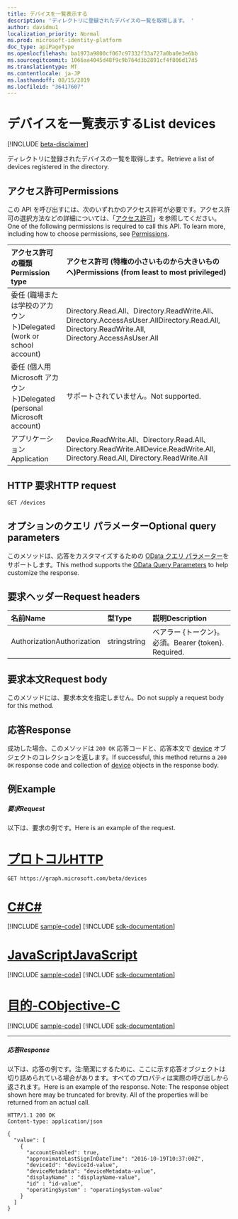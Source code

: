 ```yaml
---
title: デバイスを一覧表示する
description: 'ディレクトリに登録されたデバイスの一覧を取得します。 '
author: davidmu1
localization_priority: Normal
ms.prod: microsoft-identity-platform
doc_type: apiPageType
ms.openlocfilehash: ba1973a9800cf067c97332f33a727a0ba0e3e6bb
ms.sourcegitcommit: 1066aa4045d48f9c9b764d3b2891cf4f806d17d5
ms.translationtype: MT
ms.contentlocale: ja-JP
ms.lasthandoff: 08/15/2019
ms.locfileid: "36417607"
---
```

# <a name="list-devices"></a><span data-ttu-id="4c395-103">デバイスを一覧表示する</span><span class="sxs-lookup"><span data-stu-id="4c395-103">List devices</span></span>

[!INCLUDE [beta-disclaimer](../../includes/beta-disclaimer.md)]

<span data-ttu-id="4c395-104">ディレクトリに登録されたデバイスの一覧を取得します。</span><span class="sxs-lookup"><span data-stu-id="4c395-104">Retrieve a list of devices registered in the directory.</span></span> 

## <a name="permissions"></a><span data-ttu-id="4c395-105">アクセス許可</span><span class="sxs-lookup"><span data-stu-id="4c395-105">Permissions</span></span>
<span data-ttu-id="4c395-p101">この API を呼び出すには、次のいずれかのアクセス許可が必要です。アクセス許可の選択方法などの詳細については、「[アクセス許可](/graph/permissions-reference)」を参照してください。</span><span class="sxs-lookup"><span data-stu-id="4c395-p101">One of the following permissions is required to call this API. To learn more, including how to choose permissions, see [Permissions](/graph/permissions-reference).</span></span>


|<span data-ttu-id="4c395-108">アクセス許可の種類</span><span class="sxs-lookup"><span data-stu-id="4c395-108">Permission type</span></span>      | <span data-ttu-id="4c395-109">アクセス許可 (特権の小さいものから大きいものへ)</span><span class="sxs-lookup"><span data-stu-id="4c395-109">Permissions (from least to most privileged)</span></span>              |
|:--------------------|:---------------------------------------------------------|
|<span data-ttu-id="4c395-110">委任 (職場または学校のアカウント)</span><span class="sxs-lookup"><span data-stu-id="4c395-110">Delegated (work or school account)</span></span> | <span data-ttu-id="4c395-111">Directory.Read.All、Directory.ReadWrite.All、Directory.AccessAsUser.All</span><span class="sxs-lookup"><span data-stu-id="4c395-111">Directory.Read.All, Directory.ReadWrite.All, Directory.AccessAsUser.All</span></span>    |
|<span data-ttu-id="4c395-112">委任 (個人用 Microsoft アカウント)</span><span class="sxs-lookup"><span data-stu-id="4c395-112">Delegated (personal Microsoft account)</span></span> | <span data-ttu-id="4c395-113">サポートされていません。</span><span class="sxs-lookup"><span data-stu-id="4c395-113">Not supported.</span></span>    |
|<span data-ttu-id="4c395-114">アプリケーション</span><span class="sxs-lookup"><span data-stu-id="4c395-114">Application</span></span> | <span data-ttu-id="4c395-115">Device.ReadWrite.All、Directory.Read.All、Directory.ReadWrite.All</span><span class="sxs-lookup"><span data-stu-id="4c395-115">Device.ReadWrite.All, Directory.Read.All, Directory.ReadWrite.All</span></span> |

## <a name="http-request"></a><span data-ttu-id="4c395-116">HTTP 要求</span><span class="sxs-lookup"><span data-stu-id="4c395-116">HTTP request</span></span>
<!-- { "blockType": "ignored" } -->
```http
GET /devices
```
## <a name="optional-query-parameters"></a><span data-ttu-id="4c395-117">オプションのクエリ パラメーター</span><span class="sxs-lookup"><span data-stu-id="4c395-117">Optional query parameters</span></span>
<span data-ttu-id="4c395-118">このメソッドは、応答をカスタマイズするための [OData クエリ パラメーター](https://developer.microsoft.com/graph/docs/concepts/query_parameters)をサポートします。</span><span class="sxs-lookup"><span data-stu-id="4c395-118">This method supports the [OData Query Parameters](https://developer.microsoft.com/graph/docs/concepts/query_parameters) to help customize the response.</span></span>
## <a name="request-headers"></a><span data-ttu-id="4c395-119">要求ヘッダー</span><span class="sxs-lookup"><span data-stu-id="4c395-119">Request headers</span></span>
| <span data-ttu-id="4c395-120">名前</span><span class="sxs-lookup"><span data-stu-id="4c395-120">Name</span></span>       | <span data-ttu-id="4c395-121">型</span><span class="sxs-lookup"><span data-stu-id="4c395-121">Type</span></span> | <span data-ttu-id="4c395-122">説明</span><span class="sxs-lookup"><span data-stu-id="4c395-122">Description</span></span>|
|:-----------|:------|:----------|
| <span data-ttu-id="4c395-123">Authorization</span><span class="sxs-lookup"><span data-stu-id="4c395-123">Authorization</span></span>  | <span data-ttu-id="4c395-124">string</span><span class="sxs-lookup"><span data-stu-id="4c395-124">string</span></span>  | <span data-ttu-id="4c395-p102">ベアラー {トークン}。必須。</span><span class="sxs-lookup"><span data-stu-id="4c395-p102">Bearer {token}. Required.</span></span> |

## <a name="request-body"></a><span data-ttu-id="4c395-127">要求本文</span><span class="sxs-lookup"><span data-stu-id="4c395-127">Request body</span></span>
<span data-ttu-id="4c395-128">このメソッドには、要求本文を指定しません。</span><span class="sxs-lookup"><span data-stu-id="4c395-128">Do not supply a request body for this method.</span></span>

## <a name="response"></a><span data-ttu-id="4c395-129">応答</span><span class="sxs-lookup"><span data-stu-id="4c395-129">Response</span></span>

<span data-ttu-id="4c395-130">成功した場合、このメソッドは `200 OK` 応答コードと、応答本文で [device](../resources/device.md) オブジェクトのコレクションを返します。</span><span class="sxs-lookup"><span data-stu-id="4c395-130">If successful, this method returns a `200 OK` response code and collection of [device](../resources/device.md) objects in the response body.</span></span>
## <a name="example"></a><span data-ttu-id="4c395-131">例</span><span class="sxs-lookup"><span data-stu-id="4c395-131">Example</span></span>
##### <a name="request"></a><span data-ttu-id="4c395-132">要求</span><span class="sxs-lookup"><span data-stu-id="4c395-132">Request</span></span>
<span data-ttu-id="4c395-133">以下は、要求の例です。</span><span class="sxs-lookup"><span data-stu-id="4c395-133">Here is an example of the request.</span></span>

# <a name="httptabhttp"></a>[<span data-ttu-id="4c395-134">プロトコル</span><span class="sxs-lookup"><span data-stu-id="4c395-134">HTTP</span></span>](#tab/http)
<!-- {
  "blockType": "request",
  "name": "get_devices"
}-->
```http
GET https://graph.microsoft.com/beta/devices
```
# <a name="ctabcsharp"></a>[<span data-ttu-id="4c395-135">C#</span><span class="sxs-lookup"><span data-stu-id="4c395-135">C#</span></span>](#tab/csharp)
[!INCLUDE [sample-code](../includes/snippets/csharp/get-devices-csharp-snippets.md)]
[!INCLUDE [sdk-documentation](../includes/snippets/snippets-sdk-documentation-link.md)]

# <a name="javascripttabjavascript"></a>[<span data-ttu-id="4c395-136">JavaScript</span><span class="sxs-lookup"><span data-stu-id="4c395-136">JavaScript</span></span>](#tab/javascript)
[!INCLUDE [sample-code](../includes/snippets/javascript/get-devices-javascript-snippets.md)]
[!INCLUDE [sdk-documentation](../includes/snippets/snippets-sdk-documentation-link.md)]

# <a name="objective-ctabobjc"></a>[<span data-ttu-id="4c395-137">目的-C</span><span class="sxs-lookup"><span data-stu-id="4c395-137">Objective-C</span></span>](#tab/objc)
[!INCLUDE [sample-code](../includes/snippets/objc/get-devices-objc-snippets.md)]
[!INCLUDE [sdk-documentation](../includes/snippets/snippets-sdk-documentation-link.md)]

---

##### <a name="response"></a><span data-ttu-id="4c395-138">応答</span><span class="sxs-lookup"><span data-stu-id="4c395-138">Response</span></span>
<span data-ttu-id="4c395-p103">以下は、応答の例です。注:簡潔にするために、ここに示す応答オブジェクトは切り詰められている場合があります。すべてのプロパティは実際の呼び出しから返されます。</span><span class="sxs-lookup"><span data-stu-id="4c395-p103">Here is an example of the response. Note: The response object shown here may be truncated for brevity. All of the properties will be returned from an actual call.</span></span>
<!-- {
  "blockType": "response",
  "truncated": true,
  "@odata.type": "microsoft.graph.device",
  "isCollection": true
} -->
```http
HTTP/1.1 200 OK
Content-type: application/json

{
  "value": [
    {
      "accountEnabled": true,
      "approximateLastSignInDateTime": "2016-10-19T10:37:00Z",
      "deviceId": "deviceId-value",
      "deviceMetadata": "deviceMetadata-value",
      "displayName" : "displayName-value",
      "id" : "id-value", 
      "operatingSystem" : "operatingSystem-value"
    }
  ]
}
```

<!-- uuid: 8fcb5dbc-d5aa-4681-8e31-b001d5168d79
2015-10-25 14:57:30 UTC -->
<!--
{
  "type": "#page.annotation",
  "description": "List devices",
  "keywords": "",
  "section": "documentation",
  "tocPath": "",
  "suppressions": [
  ]
}
-->
